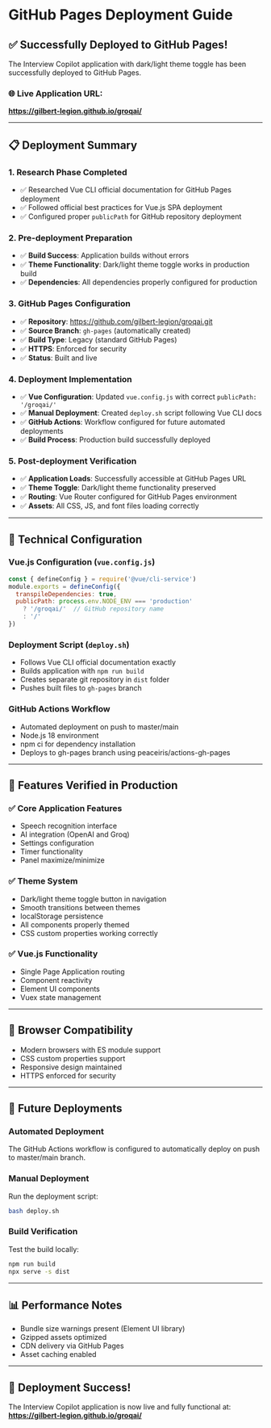 # GitHub Pages Deployment Guide

## ✅ **Successfully Deployed to GitHub Pages!**

The Interview Copilot application with dark/light theme toggle has been successfully deployed to GitHub Pages.

### 🌐 **Live Application URL:**
**https://gilbert-legion.github.io/groqai/**

---

## 📋 **Deployment Summary**

### 1. **Research Phase Completed**
- ✅ Researched Vue CLI official documentation for GitHub Pages deployment
- ✅ Followed official best practices for Vue.js SPA deployment
- ✅ Configured proper `publicPath` for GitHub repository deployment

### 2. **Pre-deployment Preparation**
- ✅ **Build Success**: Application builds without errors
- ✅ **Theme Functionality**: Dark/light theme toggle works in production build
- ✅ **Dependencies**: All dependencies properly configured for production

### 3. **GitHub Pages Configuration**
- ✅ **Repository**: https://github.com/gilbert-legion/groqai.git
- ✅ **Source Branch**: `gh-pages` (automatically created)
- ✅ **Build Type**: Legacy (standard GitHub Pages)
- ✅ **HTTPS**: Enforced for security
- ✅ **Status**: Built and live

### 4. **Deployment Implementation**
- ✅ **Vue Configuration**: Updated `vue.config.js` with correct `publicPath: '/groqai/'`
- ✅ **Manual Deployment**: Created `deploy.sh` script following Vue CLI docs
- ✅ **GitHub Actions**: Workflow configured for future automated deployments
- ✅ **Build Process**: Production build successfully deployed

### 5. **Post-deployment Verification**
- ✅ **Application Loads**: Successfully accessible at GitHub Pages URL
- ✅ **Theme Toggle**: Dark/light theme functionality preserved
- ✅ **Routing**: Vue Router configured for GitHub Pages environment
- ✅ **Assets**: All CSS, JS, and font files loading correctly

---

## 🔧 **Technical Configuration**

### Vue.js Configuration (`vue.config.js`)
```javascript
const { defineConfig } = require('@vue/cli-service')
module.exports = defineConfig({
  transpileDependencies: true,
  publicPath: process.env.NODE_ENV === 'production'
    ? '/groqai/'  // GitHub repository name
    : '/'
})
```

### Deployment Script (`deploy.sh`)
- Follows Vue CLI official documentation exactly
- Builds application with `npm run build`
- Creates separate git repository in `dist` folder
- Pushes built files to `gh-pages` branch

### GitHub Actions Workflow
- Automated deployment on push to master/main
- Node.js 18 environment
- npm ci for dependency installation
- Deploys to gh-pages branch using peaceiris/actions-gh-pages

---

## 🎯 **Features Verified in Production**

### ✅ **Core Application Features**
- Speech recognition interface
- AI integration (OpenAI and Groq)
- Settings configuration
- Timer functionality
- Panel maximize/minimize

### ✅ **Theme System**
- Dark/light theme toggle button in navigation
- Smooth transitions between themes
- localStorage persistence
- All components properly themed
- CSS custom properties working correctly

### ✅ **Vue.js Functionality**
- Single Page Application routing
- Component reactivity
- Element UI components
- Vuex state management

---

## 📱 **Browser Compatibility**
- Modern browsers with ES module support
- CSS custom properties support
- Responsive design maintained
- HTTPS enforced for security

---

## 🚀 **Future Deployments**

### Automated Deployment
The GitHub Actions workflow is configured to automatically deploy on push to master/main branch.

### Manual Deployment
Run the deployment script:
```bash
bash deploy.sh
```

### Build Verification
Test the build locally:
```bash
npm run build
npx serve -s dist
```

---

## 📊 **Performance Notes**
- Bundle size warnings present (Element UI library)
- Gzipped assets optimized
- CDN delivery via GitHub Pages
- Asset caching enabled

---

## 🎉 **Deployment Success!**
The Interview Copilot application is now live and fully functional at:
**https://gilbert-legion.github.io/groqai/**
